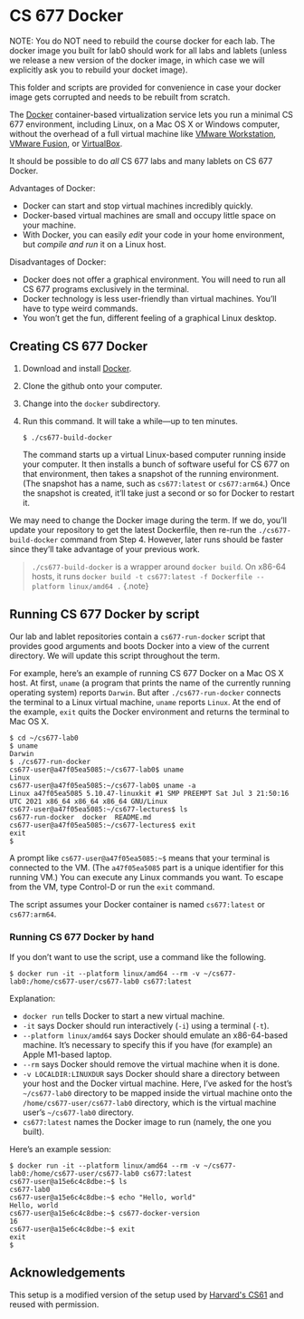 CS 677 Docker
============

NOTE: You do NOT need to rebuild the course docker for each lab. The docker image you built for lab0 should work for all labs and lablets (unless we release a new version of the docker image, in which case we will explicitly ask you to rebuild your docket image).

This folder and scripts are provided for convenience in case your docker image gets corrupted and needs to be rebuilt from scratch. 

The [Docker][] container-based virtualization service lets you run a
minimal CS 677 environment, including Linux, on a Mac OS X or Windows
computer, without the overhead of a full virtual machine like [VMware
Workstation][], [VMware Fusion][], or [VirtualBox][].

It should be possible to do *all* CS 677 labs and many lablets on CS 677 Docker.

Advantages of Docker:

* Docker can start and stop virtual machines incredibly quickly.
* Docker-based virtual machines are small and occupy little space on your machine.
* With Docker, you can easily *edit* your code in your home environment, but
  *compile and run* it on a Linux host.

Disadvantages of Docker:

* Docker does not offer a graphical environment. You will need to run all CS 677
  programs exclusively in the terminal.
* Docker technology is less user-friendly than virtual machines. You’ll have
  to type weird commands.
* You won’t get the fun, different feeling of a graphical Linux desktop.


## Creating CS 677 Docker

1.  Download and install [Docker][].

2.  Clone the github onto your computer.

3.  Change into the `docker` subdirectory.

4.  Run this command. It will take a while—up to ten minutes.

    ```shellsession
    $ ./cs677-build-docker
    ```

    The command starts up a virtual Linux-based computer running inside your
    computer. It then installs a bunch of software useful for CS 677 on that
    environment, then takes a snapshot of the running environment. (The
    snapshot has a name, such as `cs677:latest` or `cs677:arm64`.) Once the
    snapshot is created, it’ll take just a second or so for Docker to restart
    it.

We may need to change the Docker image during the term. If we do, you’ll
update your repository to get the latest Dockerfile, then re-run the
`./cs677-build-docker` command from Step 4. However, later runs should be
faster since they’ll take advantage of your previous work.

> `./cs677-build-docker` is a wrapper around `docker build`. On x86-64 hosts, it runs
> `docker build -t cs677:latest -f Dockerfile --platform linux/amd64 .`
{.note}

## Running CS 677 Docker by script

Our lab and lablet repositories contain
a `cs677-run-docker` script that provides good arguments and boots Docker into
a view of the current directory. We will update this script throughout the
term.

For example, here’s an example of running CS 677 Docker on a Mac OS X host. At
first, `uname` (a program that prints the name of the currently running
operating system) reports `Darwin`. But after `./cs677-run-docker` connects the
terminal to a Linux virtual machine, `uname` reports `Linux`. At the end of
the example, `exit` quits the Docker environment and returns the terminal to
Mac OS X.

```shellsession
$ cd ~/cs677-lab0
$ uname
Darwin
$ ./cs677-run-docker
cs677-user@a47f05ea5085:~/cs677-lab0$ uname
Linux
cs677-user@a47f05ea5085:~/cs677-lab0$ uname -a
Linux a47f05ea5085 5.10.47-linuxkit #1 SMP PREEMPT Sat Jul 3 21:50:16 UTC 2021 x86_64 x86_64 x86_64 GNU/Linux
cs677-user@a47f05ea5085:~/cs677-lectures$ ls
cs677-run-docker  docker  README.md
cs677-user@a47f05ea5085:~/cs677-lectures$ exit
exit
$ 
```

A prompt like `cs677-user@a47f05ea5085:~$` means that your terminal is
connected to the VM. (The `a47f05ea5085` part is a unique identifier for this
running VM.) You can execute any Linux commands you want. To escape from the
VM, type Control-D or run the `exit` command.

The script assumes your Docker container is named `cs677:latest` or `cs677:arm64`.


### Running CS 677 Docker by hand

If you don’t want to use the script, use a command like the following.

```shellsession
$ docker run -it --platform linux/amd64 --rm -v ~/cs677-lab0:/home/cs677-user/cs677-lab0 cs677:latest
```

Explanation:

* `docker run` tells Docker to start a new virtual machine.
* `-it` says Docker should run interactively (`-i`) using a terminal (`-t`).
* `--platform linux/amd64` says Docker should emulate an x86-64-based machine.
  It’s necessary to specify this if you have (for example) an Apple M1-based
  laptop.
* `--rm` says Docker should remove the virtual machine when it is done.
* `-v LOCALDIR:LINUXDUR` says Docker should share a directory between your
  host and the Docker virtual machine. Here, I’ve asked for the host’s
  `~/cs677-lab0` directory to be mapped inside the virtual machine onto the
  `/home/cs677-user/cs677-lab0` directory, which is the virtual machine
  user’s `~/cs677-lab0` directory.
* `cs677:latest` names the Docker image to run (namely, the one you built).

Here’s an example session:

```shellsession
$ docker run -it --platform linux/amd64 --rm -v ~/cs677-lab0:/home/cs677-user/cs677-lab0 cs677:latest
cs677-user@a15e6c4c8dbe:~$ ls
cs677-lab0
cs677-user@a15e6c4c8dbe:~$ echo "Hello, world"
Hello, world
cs677-user@a15e6c4c8dbe:~$ cs677-docker-version
16
cs677-user@a15e6c4c8dbe:~$ exit
exit
$ 
```

[Docker]: https://docker.com/
[VMware Workstation]: https://www.vmware.com/products/workstation-player.html
[VMware Fusion]: https://www.vmware.com/products/fusion.html
[VirtualBox]: https://www.virtualbox.org/

## Acknowledgements

This setup is a modified version of the setup used by
[Harvard's CS61](https://cs61.seas.harvard.edu/site/2021/) and reused
with permission.
